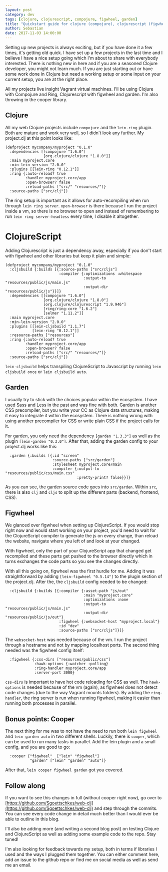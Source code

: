 ```yaml
---
layout: post
category: dev
tags: [clojure, clojurescript, compojure, figwheel, garden]
title: "Quickstart guide for clojure (compojure), clojurescript (figwheel), garden"
author: Sebastian
date: 2017-11-03 14:00:00
---
```

Setting up new projects is always exciting, but if you have done it a few times, it's getting old quick. I have set up a few projects in the last time and I believe I have a nice setup going which I'm about to share with everybody interested. There is nothing new in here and if you are a seasoned Clojure developer, you might not learn much. If you are just starting out or have some work done in Clojure but need a working setup or some input on your current setup, you are at the right place.

All my projects live insight Vagrant virtual machines. I'll be using Clojure with Compojure and Ring, Clojurescript with figwheel and garden. I'm also throwing in the cooper library.

## Clojure

All my web Clojure projects include `compojure` and the `lein-ring` plugin. Both are mature and work very well, so I didn't look any further. My project.clj at this point looks like:

```
(defproject mycompany/myproject "0.1.0"
  :dependencies [[compojure "1.6.0"]
                 [org.clojure/clojure "1.8.0"]]
  :main myproject.core
  :min-lein-version "2.0.0"
  :plugins [[lein-ring "0.12.1"]]
  :ring {:auto-reload? true
         :handler myproject.core/app
         :open-browser? false
         :reload-paths ["src/" "resources/"]}
  :source-paths ["src/clj"])
```

The ring setup is important as it allows for auto-recompiling when run through `lein ring server`. `open-browser` is there because I run the project inside a vm, so there is no browser to open and instead of remembering to run `lein ring server-headless` every time, I disable it altogether.

# ClojureScript

Adding Clojurescript is just a dependency away, especially if you don't start with figwheel and other libraries but keep it plain and simple:

```
(defproject mycompany/myproject "0.1.0"
  :cljsbuild {:builds [{:source-paths ["src/cljs"]
                        :compiler {:optimizations :whitespace
                                   :output-to "resources/public/js/main.js"
                                   :output-dir "resources/public/js"}}]}
  :dependencies [[compojure "1.6.0"]
                 [org.clojure/clojure "1.8.0"]
                 [org.clojure/clojurescript "1.9.946"]
                 [ring/ring-core "1.6.2"]
                 [selmer "1.11.2"]]
  :main myproject.core
  :min-lein-version "2.0.0"
  :plugins [[lein-cljsbuild "1.1.7"]
            [lein-ring "0.12.1"]]
  :resource-paths ["resources"]
  :ring {:auto-reload? true
         :handler myproject.core/app
         :open-browser? false
         :reload-paths ["src/" "resources/"]}
  :source-paths ["src/clj"])
```

`lein-cljsbuild` helps transpiling ClojureScript to Javascript by running `lein cljsbuild once` or `lein cljsbuild auto`.

## Garden

I usually try to stick with the choices popular within the ecosystem. I have used Sass and Less in the past and was fine with both. Garden is another CSS precompiler, but you write your CC as Clojure data structures, making it easy to integrate it within the ecosystem. There is nothing wrong with using another precompiler for CSS or write plain CSS if the project calls for it.

For garden, you only need the dependency `[garden "1.3.3"]` as well as the plugin `[lein-garden "0.3.0"]`. After that, adding the garden config to your project.clj works like this:

```
  :garden {:builds [{:id "screen"
                     :source-paths ["src/garden"]
                     :stylesheet myproject.core/main
                     :compiler {:output-to "resources/public/css/main.css"
                                :pretty-print? false}}]}
```

As you can see, the garden source code goes into `src/garden`. Within `src`, there is also `clj` and `cljs` to split up the different parts (backend, frontend, CSS).

## Figwheel

We glanced over figwheel when setting up ClojureScript. If you would stop right now and would start working on your project, you'd need to wait for the ClojureScript compiler to generate the js on every change, than reload the website, navigate where you left of and look at your changed.

With figwheel, only the part of your ClojureScript app that changed get recompiled and these parts get pushed to the browser directly which in turns exchanges the code parts so you see the changes directly.

With all this going on, figwheel was the first hurdle for me. Adding it was straightforward by adding `[lein-figwheel "0.5.14"]` to the plugin section of the project.clj. After the, the `cljsbuild` config needed to be changed:

```
  :cljsbuild {:builds [{:compiler {:asset-path "js/out"
                                   :main "myproject.core"
                                   :optimizations :none
                                   :output-to "resources/public/js/main.js"
                                   :output-dir "resources/public/js/out"}
                        :figwheel {:websocket-host "myproject.local"}
                        :id "dev"
                        :source-paths ["src/cljs"]}]}
```

The `websocket-host` was needed because of the vm. I run the project through a hostname and not by mapping localhost ports. The second thing needed was the figwheel config itself:

```
  :figwheel {:css-dirs ["resources/public/css"]
             :hawk-options {:watcher :polling}
             :ring-handler myproject.core/app
             :server-port 3000}
```

`css-dirs` is important to have hot code reloading for CSS as well. The `hawk-options` is needed because of the vm (again), as figwheel does not detect code changes (due to the way Vagrant mounts folders). By adding the `ring-handler`, the ring server is run when running figwheel, making it easier than running both processes in parallel.

## Bonus points: Cooper

The next thing for me was to not have the need to run both `lein figwheel` and `lein garden auto` in two different shells. Luckily, there is `cooper`, which can be used to run many tasks in parallel. Add the lein plugin and a small config, and you are good to go:

```
  :cooper {"figwheel"  ["lein" "figwheel"]
           "garden" ["lein" "garden" "auto"]}
```

After that, `lein cooper figwheel garden` got you covered.

## Follow along

If you want to see this changes in full (without cooper right now), go over to [https://github.com/Sgoettschkes/web-clj](https://github.com/Sgoettschkes/web-clj) and step through the commits. You can see every code change in detail much better than I would ever be able to outline in this blog.

I'll also be adding more (and writing a second blog post) on testing Clojure and ClojureScript as well as adding some example code to the repo. Stay tuned!

I'm also looking for feedback towards my setup, both in terms if libraries I used and the ways I plugged them together. You can either comment here, add an issue to the github repo or find me on social media as well as send me an email.

